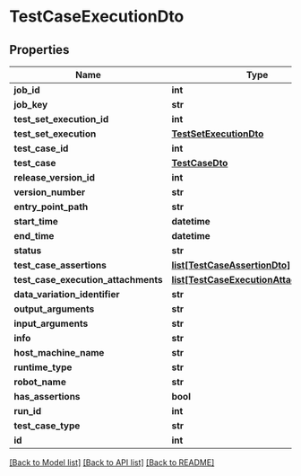 # TestCaseExecutionDto

## Properties
Name | Type | Description | Notes
------------ | ------------- | ------------- | -------------
**job_id** | **int** |  | [optional] 
**job_key** | **str** |  | [optional] 
**test_set_execution_id** | **int** |  | [optional] 
**test_set_execution** | [**TestSetExecutionDto**](TestSetExecutionDto.md) |  | [optional] 
**test_case_id** | **int** |  | [optional] 
**test_case** | [**TestCaseDto**](TestCaseDto.md) |  | [optional] 
**release_version_id** | **int** |  | [optional] 
**version_number** | **str** |  | [optional] 
**entry_point_path** | **str** |  | [optional] 
**start_time** | **datetime** |  | [optional] 
**end_time** | **datetime** |  | [optional] 
**status** | **str** |  | [optional] 
**test_case_assertions** | [**list[TestCaseAssertionDto]**](TestCaseAssertionDto.md) |  | [optional] 
**test_case_execution_attachments** | [**list[TestCaseExecutionAttachmentDto]**](TestCaseExecutionAttachmentDto.md) |  | [optional] 
**data_variation_identifier** | **str** |  | [optional] 
**output_arguments** | **str** |  | [optional] 
**input_arguments** | **str** |  | [optional] 
**info** | **str** |  | [optional] 
**host_machine_name** | **str** |  | [optional] 
**runtime_type** | **str** |  | [optional] 
**robot_name** | **str** |  | [optional] 
**has_assertions** | **bool** |  | [optional] 
**run_id** | **int** |  | [optional] 
**test_case_type** | **str** |  | [optional] 
**id** | **int** |  | [optional] 

[[Back to Model list]](../README.md#documentation-for-models) [[Back to API list]](../README.md#documentation-for-api-endpoints) [[Back to README]](../README.md)



